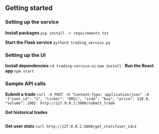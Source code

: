 ## Getting started

### Setting up the service
**Install packages**
```pip install -r requirements.txt```

**Start the Flask service**
```python3 trading_service.py```

### Setting up the UI 
**Install dependencies**
```cd trading-service-ui```
```npm install ```
**Run the React app**
```npm start```

### Sample API calls
**Submit a trade**
```curl -X POST -H "Content-Type: application/json" -d '{"user_id": "1", "ticker": "ORCL", "side": "buy", "price": 110.0, "volume": 100}' http://127.0.0.1:5000/submit_trade```

**Get historical trades**
```curl http://127.0.0.1:5000/get_historical_trades?user_id=1
```

**Get user stats**
```curl http://127.0.0.1:5000/get_stats?user_id=1```
